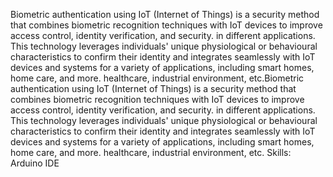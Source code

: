 Biometric authentication using IoT (Internet of Things) is a security method that combines biometric recognition techniques with IoT devices to improve access control, identity verification, and security. in different applications. This technology leverages individuals' unique physiological or behavioural characteristics to confirm their identity and integrates seamlessly with IoT devices and systems for a variety of applications, including smart homes, home care, and more. healthcare, industrial environment, etc.Biometric authentication using IoT (Internet of Things) is a security method that combines biometric recognition techniques with IoT devices to improve access control, identity verification, and security. in different applications. This technology leverages individuals' unique physiological or behavioural characteristics to confirm their identity and integrates seamlessly with IoT devices and systems for a variety of applications, including smart homes, home care, and more. healthcare, industrial environment, etc.
Skills: Arduino IDE
